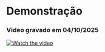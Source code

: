 <h1>Demonstração</h1>
<h3>Video gravado em 04/10/2025</h3>

[![Watch the video](https://img.youtube.com/vi/_5tFXJQIzi4/0.jpg)](https://www.youtube.com/watch?v=Bi6mJ_U67x8)
